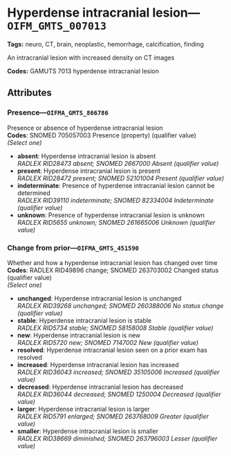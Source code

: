 # Hyperdense intracranial lesion—`OIFM_GMTS_007013`

**Tags:** neuro, CT, brain, neoplastic, hemorrhage, calcification, finding

An intracranial lesion with increased density on CT images

**Codes:** GAMUTS 7013 hyperdense intracranial lesion

## Attributes

### Presence—`OIFMA_GMTS_866786`

Presence or absence of hyperdense intracranial lesion  
**Codes**: SNOMED 705057003 Presence (property) (qualifier value)  
*(Select one)*

- **absent**: Hyperdense intracranial lesion is absent  
_RADLEX RID28473 absent; SNOMED 2667000 Absent (qualifier value)_
- **present**: Hyperdense intracranial lesion is present  
_RADLEX RID28472 present; SNOMED 52101004 Present (qualifier value)_
- **indeterminate**: Presence of hyperdense intracranial lesion cannot be determined  
_RADLEX RID39110 indeterminate; SNOMED 82334004 Indeterminate (qualifier value)_
- **unknown**: Presence of hyperdense intracranial lesion is unknown  
_RADLEX RID5655 unknown; SNOMED 261665006 Unknown (qualifier value)_

### Change from prior—`OIFMA_GMTS_451590`

Whether and how a hyperdense intracranial lesion has changed over time  
**Codes**: RADLEX RID49896 change; SNOMED 263703002 Changed status (qualifier value)  
*(Select one)*

- **unchanged**: Hyperdense intracranial lesion is unchanged  
_RADLEX RID39268 unchanged; SNOMED 260388006 No status change (qualifier value)_
- **stable**: Hyperdense intracranial lesion is stable  
_RADLEX RID5734 stable; SNOMED 58158008 Stable (qualifier value)_
- **new**: Hyperdense intracranial lesion is new  
_RADLEX RID5720 new; SNOMED 7147002 New (qualifier value)_
- **resolved**: Hyperdense intracranial lesion seen on a prior exam has resolved  
- **increased**: Hyperdense intracranial lesion has increased  
_RADLEX RID36043 increased; SNOMED 35105006 Increased (qualifier value)_
- **decreased**: Hyperdense intracranial lesion has decreased  
_RADLEX RID36044 decreased; SNOMED 1250004 Decreased (qualifier value)_
- **larger**: Hyperdense intracranial lesion is larger  
_RADLEX RID5791 enlarged; SNOMED 263768009 Greater (qualifier value)_
- **smaller**: Hyperdense intracranial lesion is smaller  
_RADLEX RID38669 diminished; SNOMED 263796003 Lesser (qualifier value)_